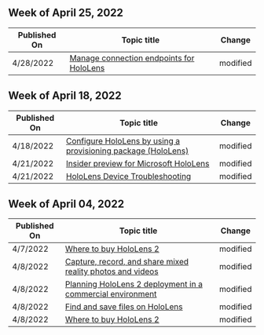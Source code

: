 <!-- This file is generated automatically each week. Changes made to this file will be overwritten.-->



## Week of April 25, 2022


| Published On |Topic title | Change |
|------|------------|--------|
| 4/28/2022 | [Manage connection endpoints for HoloLens](/hololens/hololens-offline) | modified |


## Week of April 18, 2022


| Published On |Topic title | Change |
|------|------------|--------|
| 4/18/2022 | [Configure HoloLens by using a provisioning package (HoloLens)](/hololens/hololens-provisioning) | modified |
| 4/21/2022 | [Insider preview for Microsoft HoloLens](/hololens/hololens-insider) | modified |
| 4/21/2022 | [HoloLens Device Troubleshooting](/hololens/hololens-troubleshooting) | modified |


## Week of April 04, 2022


| Published On |Topic title | Change |
|------|------------|--------|
| 4/7/2022 | [Where to buy HoloLens 2](/hololens/hololens2-purchase) | modified |
| 4/8/2022 | [Capture, record, and share mixed reality photos and videos](/hololens/holographic-photos-and-videos) | modified |
| 4/8/2022 | [Planning HoloLens 2 deployment in a commercial environment](/hololens/hololens-core-components) | modified |
| 4/8/2022 | [Find and save files on HoloLens](/hololens/holographic-data) | modified |
| 4/8/2022 | [Where to buy HoloLens 2](/hololens/hololens2-purchase) | modified |
